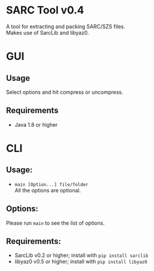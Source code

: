 # SARC Tool v0.4
A tool for extracting and packing SARC/SZS files.  
Makes use of SarcLib and libyaz0.  

# GUI
## Usage
Select options and hit compress or uncompress.

## Requirements
* Java 1.8 or higher

# CLI

## Usage:
 * `main [Option...] file/folder`  
All the options are optional.
 
## Options:
Please run `main` to see the list of options.  

## Requirements:
* SarcLib v0.2 or higher; install with ```pip install sarclib```
* libyaz0 v0.5 or higher; install with ```pip install libyaz0```